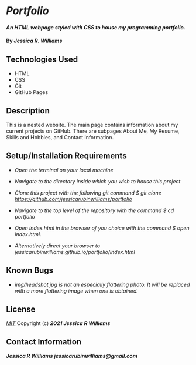 # _Portfolio_

#### _An HTML webpage styled with CSS to house my programming portfolio._

#### By _**Jessica R. Williams**_

## Technologies Used

* HTML
* CSS
* Git
* GitHub Pages

## Description

This is a nested website. The main page contains information about my current projects on GitHub. There are subpages About Me, My Resume, Skills and Hobbies, and Contact Information. 

## Setup/Installation Requirements

* _Open the terminal on your local machine_
* _Navigate to the directory inside which you wish to house this project_
* _Clone this project with the following git command $ git clone https://github.com/jessicarubinwilliams/portfolio_
* _Navigate to the top level of the repository with the command $ cd portfolio_
* _Open index.html in the browser of you choice with the command $ open index.html_.

* _Alternatively direct your browser to jessicarubinwilliams.github.io/portfolio/index.html_

## Known Bugs

* _img/headshot.jpg is not an especially flattering photo. It will be replaced with a more flattering image when one is obtained._

## License
*[MIT](https://choosealicense.com/licenses/mit/)*
Copyright (c) **_2021 Jessica R Williams_**
## Contact Information
**_Jessica R Williams jessicarubinwilliams@gmail.com_**
